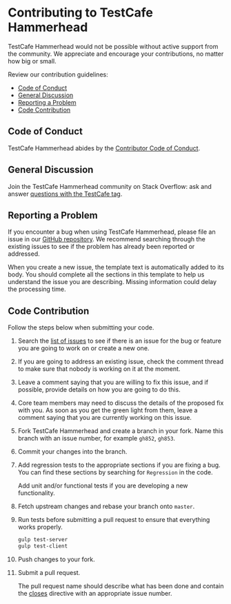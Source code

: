 # Contributing to TestCafe Hammerhead

TestCafe Hammerhead would not be possible without active support from the community. We appreciate and encourage your contributions, no matter how big  or small.

Review our contribution guidelines:

* [Code of Conduct](#code-of-conduct)
* [General Discussion](#general-discussion)
* [Reporting a Problem](#reporting-a-problem)
* [Code Contribution](#code-contribution)

## Code of Conduct

TestCafe Hammerhead abides by the [Contributor Code of Conduct](CODE_OF_CONDUCT.md).

## General Discussion

Join the TestCafe Hammerhead community on Stack Overflow: ask and answer [questions with the TestCafe tag](https://stackoverflow.com/questions/tagged/testcafe).

## Reporting a Problem

If you encounter a bug when using TestCafe Hammerhead, please file an issue in our [GitHub repository](https://github.com/DevExpress/testcafe-hammerhead/issues).
We recommend searching through the existing issues to see if the problem has already been reported or addressed.

When you create a new issue, the template text is automatically added to its body. You should complete all the sections in this template to help us understand the issue you are describing. Missing information could delay the processing time.

## Code Contribution

Follow the steps below when submitting your code.

1. Search the [list of issues](https://github.com/DevExpress/testcafe-hammerhead/issues) to see if there is an issue for the bug or feature you are going to work on or create a new one.

2. If you are going to address an existing issue, check the comment thread to make sure that nobody is working on it at the moment.

3. Leave a comment saying that you are willing to fix this issue, and if possible, provide details on how you are going to do this.

4. Core team members may need to discuss the details of the proposed fix with you. As soon as you get the green light from them,
  leave a comment saying that you are currently working on this issue.

5. Fork TestCafe Hammerhead and create a branch in your fork. Name this branch with an issue number, for example `gh852`, `gh853`.
  
6. Commit your changes into the branch.

7. Add regression tests to the appropriate sections if you are fixing a bug. You can find these sections by searching for `Regression` in the code.

    Add unit and/or functional tests if you are developing a new functionality.

8. Fetch upstream changes and rebase your branch onto `master`.

9. Run tests before submitting a pull request to ensure that everything works properly.

    ```sh
    gulp test-server
    gulp test-client
    ```

10. Push changes to your fork.

11. Submit a pull request.

    The pull request name should describe what has been done and contain
    the [closes](https://github.com/blog/1506-closing-issues-via-pull-requests) directive
    with an appropriate issue number.
